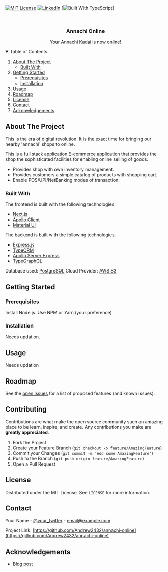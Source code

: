 <!-- PROJECT SHIELDS -->
<!--
*** I'm using markdown "reference style" links for readability.
*** Reference links are enclosed in brackets [ ] instead of parentheses ( ).
*** See the bottom of this document for the declaration of the reference variables
*** for contributors-url, forks-url, etc. This is an optional, concise syntax you may use.
*** https://www.markdownguide.org/basic-syntax/#reference-style-links
-->

[![MIT License][license-shield]][license-url]
[![LinkedIn][linkedin-shield]][linkedin-url]
[![Built With TypeScript][typescript-badge-url]]

<!-- PROJECT LOGO -->
<br />
<p align="center">
  <h3 align="center">Annachi Online</h3>

  <p align="center">
  Your Annachi Kadai is now online!
    <br />
  </p>
</p>

<!-- TABLE OF CONTENTS -->
<details open="open">
  <summary>Table of Contents</summary>
  <ol>
    <li>
      <a href="#about-the-project">About The Project</a>
      <ul>
        <li><a href="#built-with">Built With</a></li>
      </ul>
    </li>
    <li>
      <a href="#getting-started">Getting Started</a>
      <ul>
        <li><a href="#prerequisites">Prerequisites</a></li>
        <li><a href="#installation">Installation</a></li>
      </ul>
    </li>
    <li><a href="#usage">Usage</a></li>
    <li><a href="#roadmap">Roadmap</a></li>
    <li><a href="#license">License</a></li>
    <li><a href="#contact">Contact</a></li>
    <li><a href="#acknowledgements">Acknowledgements</a></li>
  </ol>
</details>

<!-- ABOUT THE PROJECT -->

## About The Project

This is the era of digital revolution. It is the exact time for bringing our nearby 'annachi' shops to online.

This is a full stack application E-commerce application that provides the shop the sophisticated facilities for enabling online selling of goods.

- Provides shop with own inventory management.
- Provides customers a simple catalog of products with shopping cart.
- Enable POS/UPI/NetBanking modes of transaction.

### Built With

The frontend is built with the following technologies.

- [Next.js](https://nextjs.org/)
- [Apollo Client](https://www.apollographql.com/docs/react/)
- [Material UI](https://material-ui.com/)

The backend is built with the following technologies.

- [Express.js](https://expressjs.com/)
- [TypeORM](https://typeorm.io/#/)
- [Apollo Server Express](https://www.apollographql.com/docs/apollo-server/v1/servers/express/)
- [TypeGraphQL](https://typegraphql.com/)

Database used: [PostgreSQL](https://www.postgresql.org/)
Cloud Provider: [AWS S3](https://aws.amazon.com/s3/)

<!-- GETTING STARTED -->

## Getting Started

### Prerequisites

Install Node.js. Use NPM or Yarn (your preference)

### Installation

Needs updation.

<!-- USAGE EXAMPLES -->

## Usage

Needs updation

<!-- ROADMAP -->

## Roadmap

See the [open issues](https://github.com/Andrew2432/annachi-online/issues) for a list of proposed features (and known issues).

<!-- CONTRIBUTING -->

## Contributing

Contributions are what make the open source community such an amazing place to be learn, inspire, and create. Any contributions you make are **greatly appreciated**.

1. Fork the Project
2. Create your Feature Branch (`git checkout -b feature/AmazingFeature`)
3. Commit your Changes (`git commit -m 'Add some AmazingFeature'`)
4. Push to the Branch (`git push origin feature/AmazingFeature`)
5. Open a Pull Request

<!-- LICENSE -->

## License

Distributed under the MIT License. See `LICENSE` for more information.

<!-- CONTACT -->

## Contact

Your Name - [@your_twitter](https://twitter.com/your_username) - email@example.com

Project Link: [https://github.com/Andrew2432/annachi-online](https://github.com/Andrew2432/annachi-online)

<!-- ACKNOWLEDGEMENTS -->

## Acknowledgements

- [Blog post](https://www.apollographql.com/blog/graphql-file-uploads-with-react-hooks-typescript-amazon-s3-tutorial-ef39d21066a2/)

<!-- MARKDOWN LINKS & IMAGES -->
<!-- https://www.markdownguide.org/basic-syntax/#reference-style-links -->

[license-shield]: https://img.shields.io/github/license/othneildrew/Best-README-Template.svg?style=for-the-badge
[license-url]: https://github.com/othneildrew/Best-README-Template/blob/master/LICENSE.txt
[linkedin-shield]: https://img.shields.io/badge/-LinkedIn-black.svg?style=for-the-badge&logo=linkedin&colorB=555
[linkedin-url]: https://linkedin.com/in/othneildrew
[typescript-badge-url]: https://flat.badgen.net/badge/icon/Typed?icon=typescript&label&labelColor=blue&color=555555
[product-screenshot]: images/screenshot.png

